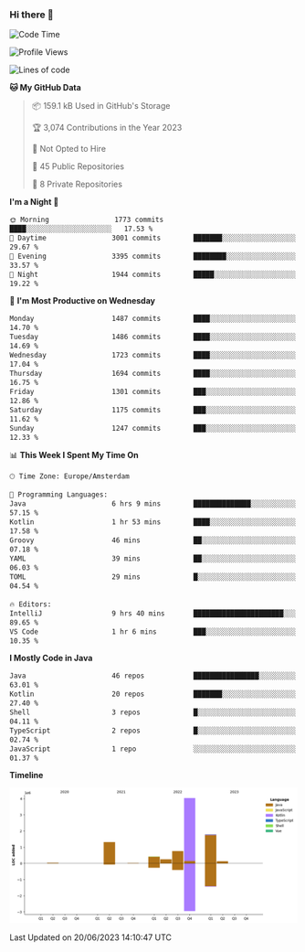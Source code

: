 ### Hi there 👋


<!--START_SECTION:waka-->
![Code Time](http://img.shields.io/badge/Code%20Time-3%2C255%20hrs%2049%20mins-blue)

![Profile Views](http://img.shields.io/badge/Profile%20Views-126-blue)

![Lines of code](https://img.shields.io/badge/From%20Hello%20World%20I%27ve%20Written-8.7%20million%20lines%20of%20code-blue)

**🐱 My GitHub Data** 

> 📦 159.1 kB Used in GitHub's Storage 
 > 
> 🏆 3,074 Contributions in the Year 2023
 > 
> 🚫 Not Opted to Hire
 > 
> 📜 45 Public Repositories 
 > 
> 🔑 8 Private Repositories 
 > 
**I'm a Night 🦉** 

```text
🌞 Morning                1773 commits        ████░░░░░░░░░░░░░░░░░░░░░   17.53 % 
🌆 Daytime                3001 commits        ███████░░░░░░░░░░░░░░░░░░   29.67 % 
🌃 Evening                3395 commits        ████████░░░░░░░░░░░░░░░░░   33.57 % 
🌙 Night                  1944 commits        █████░░░░░░░░░░░░░░░░░░░░   19.22 % 
```
📅 **I'm Most Productive on Wednesday** 

```text
Monday                   1487 commits        ████░░░░░░░░░░░░░░░░░░░░░   14.70 % 
Tuesday                  1486 commits        ████░░░░░░░░░░░░░░░░░░░░░   14.69 % 
Wednesday                1723 commits        ████░░░░░░░░░░░░░░░░░░░░░   17.04 % 
Thursday                 1694 commits        ████░░░░░░░░░░░░░░░░░░░░░   16.75 % 
Friday                   1301 commits        ███░░░░░░░░░░░░░░░░░░░░░░   12.86 % 
Saturday                 1175 commits        ███░░░░░░░░░░░░░░░░░░░░░░   11.62 % 
Sunday                   1247 commits        ███░░░░░░░░░░░░░░░░░░░░░░   12.33 % 
```


📊 **This Week I Spent My Time On** 

```text
🕑︎ Time Zone: Europe/Amsterdam

💬 Programming Languages: 
Java                     6 hrs 9 mins        ██████████████░░░░░░░░░░░   57.15 % 
Kotlin                   1 hr 53 mins        ████░░░░░░░░░░░░░░░░░░░░░   17.58 % 
Groovy                   46 mins             ██░░░░░░░░░░░░░░░░░░░░░░░   07.18 % 
YAML                     39 mins             ██░░░░░░░░░░░░░░░░░░░░░░░   06.03 % 
TOML                     29 mins             █░░░░░░░░░░░░░░░░░░░░░░░░   04.54 % 

🔥 Editors: 
IntelliJ                 9 hrs 40 mins       ██████████████████████░░░   89.65 % 
VS Code                  1 hr 6 mins         ███░░░░░░░░░░░░░░░░░░░░░░   10.35 % 
```

**I Mostly Code in Java** 

```text
Java                     46 repos            ████████████████░░░░░░░░░   63.01 % 
Kotlin                   20 repos            ███████░░░░░░░░░░░░░░░░░░   27.40 % 
Shell                    3 repos             █░░░░░░░░░░░░░░░░░░░░░░░░   04.11 % 
TypeScript               2 repos             █░░░░░░░░░░░░░░░░░░░░░░░░   02.74 % 
JavaScript               1 repo              ░░░░░░░░░░░░░░░░░░░░░░░░░   01.37 % 
```



**Timeline**

![Lines of Code chart](https://raw.githubusercontent.com/powercasgamer/powercasgamer/master/assets/bar_graph.png)


 Last Updated on 20/06/2023 14:10:47 UTC
<!--END_SECTION:waka-->
